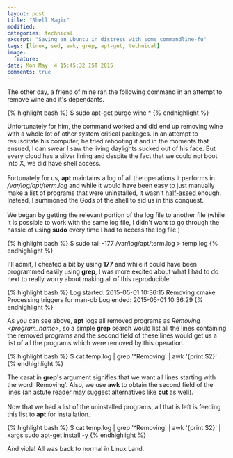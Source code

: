 ```yaml
---
layout: post
title: "Shell Magic"
modified:
categories: technical
excerpt: "Saving an Ubuntu in distress with some commandline-fu"
tags: [linux, sed, awk, grep, apt-get, technical]
image:
  feature:
date: Mon May  4 15:45:32 IST 2015
comments: true
---
```


The other day, a friend of mine ran the following command in an attempt to remove wine and it's dependants.

{% highlight bash %}
$ sudo apt-get purge wine *
{% endhighlight %}

Unfortunately for him, the command worked and did end up removing wine with a whole lot of other system critical
packages. In an attempt to resuscitate his computer, he tried rebooting it and in the moments that ensued, I can
swear I saw the living daylights sucked out of his face. But every cloud has a silver lining and despite the fact
that we could not boot into X, we did have shell access. <br><br>
Fortunately for us, **apt** maintains a log of all the operations it performs in */var/log/apt/term.log* and while
it would have been easy to just manually make a list of programs that were uninstalled, it wasn't [half-assed
](https://www.youtube.com/watch?v=sCZJblyT_XM) enough. Instead, I summoned the Gods of the shell to aid us in
this conquest.<br><br>
We began by getting the relevant portion of the log file to another file (while it is possible to work with the
same log file, I didn't want to go through the hassle of using **sudo** every time I had to access the log file.)

{% highlight bash %}
$ sudo tail -177 /var/log/apt/term.log > temp.log
{% endhighlight %}

I'll admit, I cheated a bit by using **177** and while it could have been programmed easily using **grep**, I was
more excited about what I had to do next to really worry about making all of this reproducible.

{% highlight bash %}
Log started: 2015-05-01  10:36:15
Removing cmake
Processing triggers for man-db
Log ended: 2015-05-01  10:36:29
{% endhighlight %}

As you can see above, **apt** logs all removed programs as *Removing <program_name>*, so a simple **grep** search
would list all the lines containing the removed programs and the second field of these lines would get us
a list of all the programs which were removed by this operation. <br>

{% highlight bash %}
$ cat temp.log | grep '^Removing' | awk '{print \$2}'
{% endhighlight %}

The carat in **grep**'s argument signifies that we want all lines starting with the word 'Removing'. Also,
we use **awk** to obtain the second field of the lines (an astute reader may suggest alternatives like
**cut** as well). <br><br>
Now that we had a list of the uninstalled programs, all that is left is feeding this list to **apt** for
installation.

{% highlight bash %}
$ cat temp.log | grep '^Removing' | awk '{print \$2}' | xargs sudo apt-get install -y
{% endhighlight %}

And viola! All was back to normal in Linux Land.
